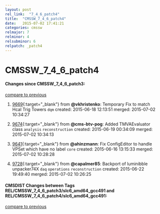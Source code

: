 ```yaml
---
layout: post
rel_link:  "7_4_6_patch4"
title:  "CMSSW_7_4_6_patch4"
date:   2015-07-02 17:41:21
categories: cmssw
relmajor: 7
relminor: 4
relsubminor: 6
relpatch: _patch4
---
```


# CMSSW_7_4_6_patch4
#### Changes since CMSSW_7_4_6_patch3:

[compare to previous](https://github.com/cms-sw/cmssw/compare/CMSSW_7_4_6_patch3...CMSSW_7_4_6_patch4)



1. [9669](http://github.com/cms-sw/cmssw/pull/9669){:target="_blank"}  from **@vkhristenko**: Temporary Fix to match Hcal Trig Towers `dqm`  created: 2015-06-18 12:13:51 merged: 2015-07-02 10:34:27

2. [9674](http://github.com/cms-sw/cmssw/pull/9674){:target="_blank"}  from **@cms-btv-pog**: Added TMVAEvaluator class `analysis`  `reconstruction`  created: 2015-06-19 00:34:09 merged: 2015-07-02 10:34:13

3. [9641](http://github.com/cms-sw/cmssw/pull/9641){:target="_blank"}  from **@ahinzmann**: Fix ConfigEditor to handle VPSet which have no label `core`  created: 2015-06-16 13:15:33 merged: 2015-07-02 10:28:28

4. [9728](http://github.com/cms-sw/cmssw/pull/9728){:target="_blank"}  from **@capalmer85**: Backport of luminibble unpacker74X `daq`  `operations`  `reconstruction`  created: 2015-06-22 19:49:40 merged: 2015-07-02 10:26:25

#### CMSDIST Changes between Tags REL/CMSSW_7_4_6_patch3/slc6_amd64_gcc491 and REL/CMSSW_7_4_6_patch4/slc6_amd64_gcc491:

[compare to previous](https://github.com/cms-sw/cmsdist/compare/REL/CMSSW_7_4_6_patch3/slc6_amd64_gcc491...REL/CMSSW_7_4_6_patch4/slc6_amd64_gcc491)


